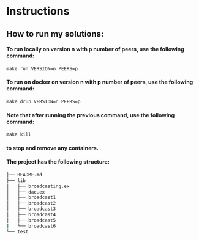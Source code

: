 # Instructions

## How to run my solutions:
#### To run locally on version n with p number of peers, use the following command:
```
make run VERSION=n PEERS=p
```

####  To run on docker on version n with p number of peers, use the following command:
```
make drun VERSION=n PEERS=p
```

#### Note that after running the previous command, use the following command:
```
make kill
```
#### to stop and remove any containers.

#### The project has the following structure:
```bash
├── README.md
├── lib
│   ├── broadcasting.ex
│   ├── dac.ex
│   ├── broadcast1
│   ├── broadcast2
│   ├── broadcast3
│   ├── broadcast4
│   ├── broadcast5
|   └── broadcast6   
└── test
```

